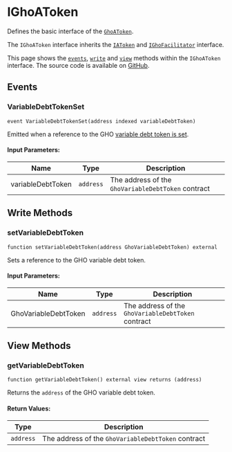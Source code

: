 # IGhoAToken

Defines the basic interface of the [`GhoAToken`](../GhoAToken.md).

The `IGhoAToken` interface inherits the [`IAToken`](https://github.com/aave/aave-v3-core/blob/master/contracts/interfaces/IAToken.sol) and [`IGhoFacilitator`](../../GHO/interfaces/IGhoFacilitator) interface.

This page shows the [`events`](#events), [`write`](#write-methods) and [`view`](#view-methods) methods within the `IGhoAToken` interface. The source code is available on [GitHub](https://github.com/aave/gho/blob/main/src/contracts/facilitators/aave/tokens/interfaces/IGhoAToken.sol).

## Events

### VariableDebtTokenSet

```solidity
event VariableDebtTokenSet(address indexed variableDebtToken)
```

Emitted when a reference to the GHO [variable debt token is set](../GhoAToken.md#setvariabledebttoken).

#### Input Parameters:

| Name              | Type      | Description                                        |
| ----------------- | --------- | -------------------------------------------------- |
| variableDebtToken | `address` | The address of the `GhoVariableDebtToken` contract |

## Write Methods

### setVariableDebtToken

```solidity
function setVariableDebtToken(address GhoVariableDebtToken) external
```

Sets a reference to the GHO variable debt token.

#### Input Parameters:

| Name                 | Type      | Description                                        |
| -------------------- | --------- | -------------------------------------------------- |
| GhoVariableDebtToken | `address` | The address of the `GhoVariableDebtToken` contract |

## View Methods

### getVariableDebtToken

```solidity
function getVariableDebtToken() external view returns (address)
```

Returns the `address` of the GHO variable debt token.

#### Return Values:

| Type      | Description                                        |
| --------- | -------------------------------------------------- |
| `address` | The address of the `GhoVariableDebtToken` contract |
